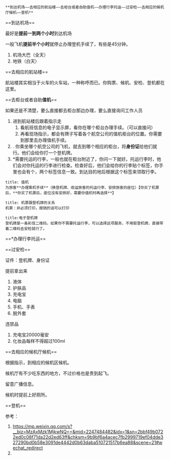 ```ad-note
**到达机场——去相应的航站楼——去柜台或者自助值机——办理行李托运——过安检——去相应的候机厅候机——登机**
```


==到达机场==

最好是**提前一到两个小时**到达机场

一般飞机**提前半个小时**就停止办理登机手续了，有些是45分钟。

1. 机场大巴（全天）
2. 地铁（白天）

==去相应的航站楼==

航站楼其实相当于火车的火车站，一种称呼而已。你购票、候机、安检、登机都在这里。

==去柜台或者自助**值机**==

如果还是不清楚，要么直接都去柜台那边办理，要么直接询问工作人员

1. 进到航站楼后跟着指示走
	1. 看航班信息的电子显示屏，看你在哪个柜台办理手续。（可以直接问）
	2. 再看现场指示，都会有牌子写着各个航空公司的值机柜台的位置。你需要到那里去办理值机手续。
2. . 你乘坐哪个航空公司的飞机，就去到哪个相应的柜台，将**身份证**给他们就行。他们会给你打一个登机牌。
3. \*需要托运的行李，一般也就在柜台附近了，你问一下就好。托运行李时，他们会对你托运的行李进行检查。检查好后，他们会给你的行李贴个标签，你手里也会有个，两个标签信息一致。到达目的地后根据这个标签来领取行李。

```ad-info
title: 值机
为旅客**办理乘机手续**（换登机牌、收运旅客的托运行李、安排旅客的座位）【你买了机票后，**你买了机票后，座位没有安排好，需要你值机时再选择**】
```

```ad-info
title: 机票跟登机牌的关系
机票：非必须打印，报销的话可以打印

```


```ad-info
title:电子登机牌
登机牌是一条彩信二维码，如果你不需要托运行李，可以选择这项服务，不用取登机牌，直接带着二维码去安检就行了。
```

==\*办理行李托运==


==过安检==

证件：登机牌、身份证

提前拿出来

1. 液体
2. 护肤品
3. 充电宝
4. 电脑
5. 手机、手表
6. 脱外套

违禁品

1. 充电宝20000毫安
2. 化妆品每样不得超过100ml

==去相应的候机厅候机==

根据指示，到相应的候机区候机。  

候机厅有不少吃东西的地方，不过价格也是贵到起飞。

留意广播信息。

候机时提前上好厕所。



==登机==





参考：

1. https://mp.weixin.qq.com/s?__biz=MzAxMzk1MjkwNQ==&mid=2247484482&idx=1&sn=2bbf49b0722ed0c08f71da22d2ed63ff&chksm=9b9bf6a4acec7fb2999719ef04dde327290bd0b58e3091de4442d0b63daba510721517b6ea88&scene=21#wechat_redirect
2. 